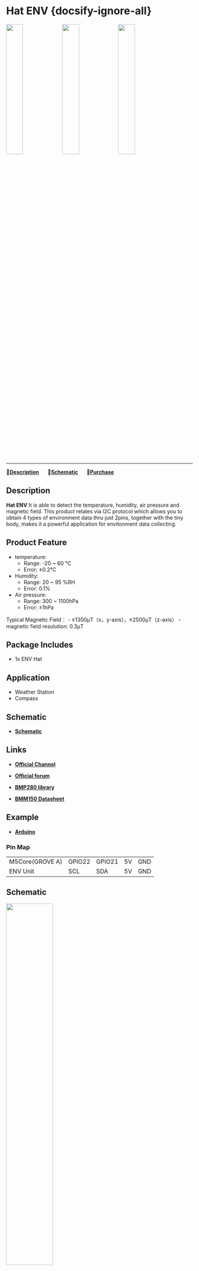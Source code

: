 # Hat ENV {docsify-ignore-all}

<img src="assets\img\product_pics\hat\env_hat\env_hat_01.jpg" width="30%" height="30%"><img src="assets\img\product_pics\hat\env_hat\env_hat_02.jpg" width="30%" height="30%"><img src="assets\img\product_pics\hat\env_hat\env_hat_03.jpg" width="30%" height="30%">

***

:memo:**[Description](#Description)**&nbsp;&nbsp;&nbsp;&nbsp;&nbsp;&nbsp;:electric_plug:**[Schematic](#Schematic)**&nbsp;&nbsp;&nbsp;&nbsp;&nbsp;&nbsp;🛒**[Purchase](https://item.taobao.com/item.htm?spm=a2oq0.12575281.0.0.504a1debWyi50z&ft=t&id=595958456624)**

## Description


**Hat ENV**  It is able to detect the temperature, humidity, air pressure and magnetic field. This product relates via I2C protocol which allows you to obtain 4 types of environment data thru just 2pins, together with the tiny body, makes it a powerful application for envitonment data collecting. 


## Product Feature

- temperature:
    -  Range: -20 ~ 60 ℃
    -  Error: ±0.2℃
- Humidity:
    -  Range: 20 ~ 95 %RH
    -  Error: 0.1%
- Air pressure:
    -  Range: 300 ~ 1100hPa
    -  Error: ±1hPa

Typical Magnetic Field：
    - ±1300μT（x，y-axis），±2500μT（z-axis）
    - magnetic field resolution: 0.3μT

## Package Includes

- 1x ENV Hat

## Application

- Weather Station 
- Compass

## Schematic

- **[Schematic](https://github.com/m5stack/M5-Schematic/blob/master/Hat/StickHat_ENV.pdf)**

## Links

- **[Official Channel](https://i.youku.com/i/UNjE1ODA2MzE0OA==?spm=a2hzp.8253869.0.0)**

- **[Official forum](http://forum.m5stack.com/)**


- **[BMP280 library](https://github.com/adafruit/Adafruit_BMP280_Library)**

- **[BMM150 Datasheet](https://pdf1.alldatasheet.com/datasheet-pdf/view/608913/ETC2/BMM150.html)**

## Example
- **[Arduino](https://github.com/m5stack/M5StickC/tree/master/examples/Hat/ENV)**

### Pin Map

<table>
 <tr><td>M5Core(GROVE A)</td><td>GPIO22</td><td>GPIO21</td><td>5V</td><td>GND</td></tr>
 <tr><td>ENV Unit</td><td>SCL</td><td>SDA</td><td>5V</td><td>GND</td></tr>
</table>

## Schematic

<img src="assets\img\product_pics\hat\env_hat\env_hat_04.jpg" width="50%" height="50%">


